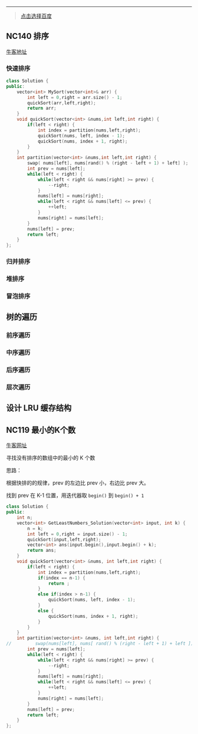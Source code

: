 

----

> [点击选择百度](https://www.nowcoder.com/ta/job-code-high?company=139)

## NC140 排序

[牛客地址](https://www.nowcoder.com/practice/2baf799ea0594abd974d37139de27896?tpId=117&&tqId=37851&rp=1&ru=/ta/job-code-high&qru=/ta/job-code-high/question-ranking)

### 快速排序

```cpp
class Solution {
public:
    vector<int> MySort(vector<int>& arr) {
        int left = 0,right = arr.size() - 1;
        quickSort(arr,left,right);
        return arr;
    }
    void quickSort(vector<int> &nums,int left,int right) {
        if(left < right) {
            int index = partition(nums,left,right);
            quickSort(nums, left, index - 1);
            quickSort(nums, index + 1, right);
        }
    }
    int partition(vector<int> &nums,int left,int right) {
        swap( nums[left], nums[rand() % (right - left + 1) + left] );
        int prev = nums[left];
        while(left < right) {
            while(left < right && nums[right] >= prev) {
                --right;
            }
            nums[left] = nums[right];
            while(left < right && nums[left] <= prev) {
                ++left;
            }
            nums[right] = nums[left];
        }
        nums[left] = prev;
        return left;
    }
};
```

### 归并排序

### 堆排序

### 冒泡排序

## 树的遍历

### 前序遍历

### 中序遍历

### 后序遍历

### 层次遍历

## 设计 LRU 缓存结构

## NC119 最小的K个数

[牛客网址](https://www.nowcoder.com/practice/6a296eb82cf844ca8539b57c23e6e9bf?tpId=117&&tqId=37765&rp=1&ru=/ta/job-code-high&qru=/ta/job-code-high/question-ranking)

寻找没有排序的数组中的最小的 K 个数

思路：

根据快排的的规律，prev 的左边比 prev 小，右边比 prev 大。

找到 prev 在 K-1 位置，用迭代器取 `begin()` 到 `begin() + 1`

```cpp
class Solution {
public:
    int n;
    vector<int> GetLeastNumbers_Solution(vector<int> input, int k) {
        n = k;
        int left = 0,right = input.size() - 1;
        quickSort(input,left,right);
        vector<int> ans(input.begin(),input.begin() + k);
        return ans;
    }
    void quickSort(vector<int> &nums, int left,int right) {
        if(left < right) {
            int index = partition(nums,left,right);
            if(index == n-1) {
                return ;
            }
            else if(index > n-1) {
                quickSort(nums, left, index - 1);
            }
            else {
                quickSort(nums, index + 1, right);
            }
        }
    }
    int partition(vector<int> &nums, int left,int right) {
//         swap(nums[left], nums[ rand() % (right - left + 1) + left ]);
        int prev = nums[left];
        while(left < right) {
            while(left < right && nums[right] >= prev) {
                --right;
            }
            nums[left] = nums[right];
            while(left < right && nums[left] <= prev) {
                ++left;
            }
            nums[right] = nums[left];
        }
        nums[left] = prev;
        return left;
    }
};
```